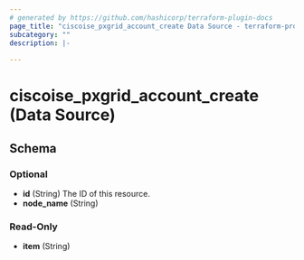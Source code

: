 ```yaml
---
# generated by https://github.com/hashicorp/terraform-plugin-docs
page_title: "ciscoise_pxgrid_account_create Data Source - terraform-provider-ciscoise"
subcategory: ""
description: |-
  
---
```


# ciscoise_pxgrid_account_create (Data Source)





<!-- schema generated by tfplugindocs -->
## Schema

### Optional

- **id** (String) The ID of this resource.
- **node_name** (String)

### Read-Only

- **item** (String)


